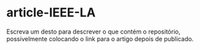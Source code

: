 # article-IEEE-LA

Escreva um desto para descrever o que contém o repositório, possivelmente colocando o link para o artigo depois de publicado. 
